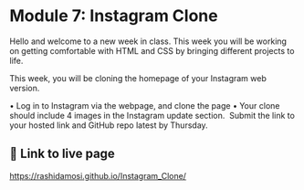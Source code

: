 # Module 7: Instagram Clone

Hello and welcome to a new week in class. This week you will be working on getting comfortable with HTML and CSS by bringing different projects to life. 

This week, you will be cloning the homepage of your Instagram web version. 

• Log in to Instagram via the webpage, and clone the page
• Your clone should include 4 images in the Instagram update section.&nbsp;
Submit the link to your hosted link and GitHub repo latest by Thursday. 

## 🔗 Link to live page
https://rashidamosi.github.io/Instagram_Clone/

 

